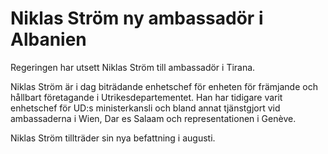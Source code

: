 # Niklas Ström ny ambassadör i Albanien

Regeringen har utsett Niklas Ström till ambassadör i Tirana.

Niklas Ström är i dag biträdande enhetschef för enheten för främjande och hållbart företagande i Utrikesdepartementet. Han har tidigare varit enhetschef för UD:s ministerkansli och bland annat tjänstgjort vid ambassaderna i Wien, Dar es Salaam och representationen i Genève.

Niklas Ström tillträder sin nya befattning i augusti.
